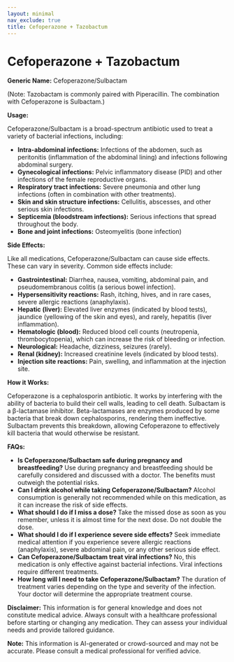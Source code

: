 ```yaml
---
layout: minimal
nav_exclude: true
title: Cefoperazone + Tazobactum
---
```


# Cefoperazone + Tazobactum

**Generic Name:** Cefoperazone/Sulbactam

(Note:  Tazobactam is commonly paired with Piperacillin.  The combination with Cefoperazone is Sulbactam.)


**Usage:**

Cefoperazone/Sulbactam is a broad-spectrum antibiotic used to treat a variety of bacterial infections, including:

* **Intra-abdominal infections:** Infections of the abdomen, such as peritonitis (inflammation of the abdominal lining) and infections following abdominal surgery.
* **Gynecological infections:** Pelvic inflammatory disease (PID) and other infections of the female reproductive organs.
* **Respiratory tract infections:** Severe pneumonia and other lung infections (often in combination with other treatments).
* **Skin and skin structure infections:**  Cellulitis, abscesses, and other serious skin infections.
* **Septicemia (bloodstream infections):**  Serious infections that spread throughout the body.
* **Bone and joint infections:** Osteomyelitis (bone infection)


**Side Effects:**

Like all medications, Cefoperazone/Sulbactam can cause side effects.  These can vary in severity.  Common side effects include:

* **Gastrointestinal:** Diarrhea, nausea, vomiting, abdominal pain, and pseudomembranous colitis (a serious bowel infection).
* **Hypersensitivity reactions:** Rash, itching, hives, and in rare cases, severe allergic reactions (anaphylaxis).
* **Hepatic (liver):** Elevated liver enzymes (indicated by blood tests), jaundice (yellowing of the skin and eyes), and rarely, hepatitis (liver inflammation).
* **Hematologic (blood):**  Reduced blood cell counts (neutropenia, thrombocytopenia), which can increase the risk of bleeding or infection.
* **Neurological:**  Headache, dizziness, seizures (rarely).
* **Renal (kidney):**  Increased creatinine levels (indicated by blood tests).
* **Injection site reactions:** Pain, swelling, and inflammation at the injection site.


**How it Works:**

Cefoperazone is a cephalosporin antibiotic. It works by interfering with the ability of bacteria to build their cell walls, leading to cell death. Sulbactam is a β-lactamase inhibitor.  Beta-lactamases are enzymes produced by some bacteria that break down cephalosporins, rendering them ineffective. Sulbactam prevents this breakdown, allowing Cefoperazone to effectively kill bacteria that would otherwise be resistant.


**FAQs:**

* **Is Cefoperazone/Sulbactam safe during pregnancy and breastfeeding?**  Use during pregnancy and breastfeeding should be carefully considered and discussed with a doctor. The benefits must outweigh the potential risks.
* **Can I drink alcohol while taking Cefoperazone/Sulbactam?**  Alcohol consumption is generally not recommended while on this medication, as it can increase the risk of side effects.
* **What should I do if I miss a dose?** Take the missed dose as soon as you remember, unless it is almost time for the next dose.  Do not double the dose.
* **What should I do if I experience severe side effects?** Seek immediate medical attention if you experience severe allergic reactions (anaphylaxis), severe abdominal pain, or any other serious side effect.
* **Can Cefoperazone/Sulbactam treat viral infections?** No, this medication is only effective against bacterial infections.  Viral infections require different treatments.
* **How long will I need to take Cefoperazone/Sulbactam?** The duration of treatment varies depending on the type and severity of the infection. Your doctor will determine the appropriate treatment course.


**Disclaimer:** This information is for general knowledge and does not constitute medical advice. Always consult with a healthcare professional before starting or changing any medication. They can assess your individual needs and provide tailored guidance.


**Note:** This information is AI-generated or crowd-sourced and may not be accurate. Please consult a medical professional for verified advice.